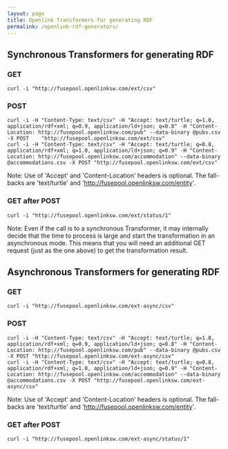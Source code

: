 ```yaml
---
layout: page
title: Openlink Transformers for generating RDF
permalink: /openlink-rdf-generators/
---
```



## Synchronous Transformers for generating RDF


### GET

    curl -i "http://fusepool.openlinksw.com/ext/csv"

### POST

    curl -i -H "Content-Type: text/csv" -H "Accept: text/turtle; q=1.0, application/rdf+xml; q=0.9, application/ld+json; q=0.8" -H "Content-Location: http://fusepool.openlinksw.com/pub" --data-binary @pubs.csv -X POST    "http://fusepool.openlinksw.com/ext/csv"
    curl -i -H "Content-Type: text/csv" -H "Accept: text/turtle; q=0.8, application/rdf+xml; q=1.0, application/ld+json; q=0.9" -H "Content-Location: http://fusepool.openlinksw.com/accommodation" --data-binary @accommodations.csv -X POST "http://fusepool.openlinksw.com/ext/csv"

Note: Use of 'Accept' and 'Content-Location' headers is optional. The fall-backs are 'text/turtle' and 'http://fusepool.openlinksw.com/entity'.

### GET after POST

    curl -i "http://fusepool.openlinksw.com/ext/status/1"

Note: Even if the call is to a synchronous Transformer, it may internally decide that the time to process is large and start the transformation in an asynchronous mode. This means that you will need an additional GET request (just as the one above) to get the transformation result.

## Asynchronous Transformers for generating RDF


### GET

    curl -i "http://fusepool.openlinksw.com/ext-async/csv"

### POST

    curl -i -H "Content-Type: text/csv" -H "Accept: text/turtle; q=1.0, application/rdf+xml; q=0.9, application/ld+json; q=0.8" -H "Content-Location: http://fusepool.openlinksw.com/pub" --data-binary @pubs.csv -X POST "http://fusepool.openlinksw.com/ext-async/csv"
    curl -i -H "Content-Type: text/csv" -H "Accept: text/turtle; q=0.8, application/rdf+xml; q=1.0, application/ld+json; q=0.9" -H "Content-Location: http://fusepool.openlinksw.com/accommodation" --data-binary @accommodations.csv -X POST "http://fusepool.openlinksw.com/ext-async/csv"

Note: Use of 'Accept' and 'Content-Location' headers is optional. The fall-backs are 'text/turtle' and 'http://fusepool.openlinksw.com/entity'.

### GET after POST

    curl -i "http://fusepool.openlinksw.com/ext-async/status/1"